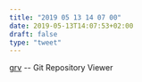 ```yaml
---
title: "2019 05 13 14 07 00"
date: 2019-05-13T14:07:53+02:00
draft: false
type: "tweet"
---
```

[grv](https://github.com/rgburke/grv/) -- Git Repository Viewer
